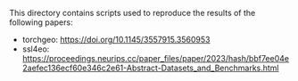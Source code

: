 This directory contains scripts used to reproduce the results of the following papers:

- torchgeo: https://doi.org/10.1145/3557915.3560953
- ssl4eo: https://proceedings.neurips.cc/paper_files/paper/2023/hash/bbf7ee04e2aefec136ecf60e346c2e61-Abstract-Datasets_and_Benchmarks.html
